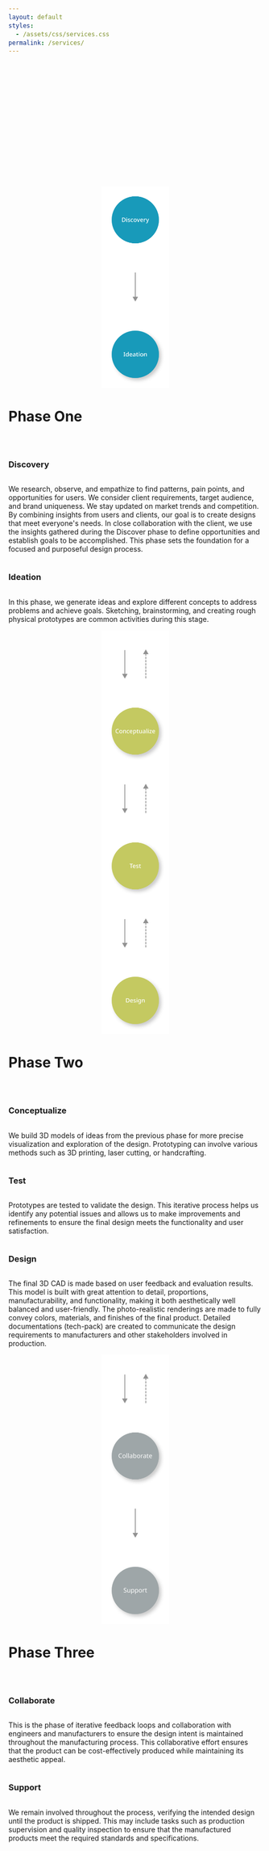 ```yaml
---
layout: default
styles:
  - /assets/css/services.css
permalink: /services/
---
```


<div class="content">
    <div id="Banner" class="section" style="padding: 92pt 0;">
        <div class="wrapper">
            <div class="item" style="background-color: aquamarine;"></div>
            <div class="item" style="background-color: aquamarine;"></div>
            <div class="item" style="background-color: aquamarine;"></div>
        </div>
    </div>
    <div id="PhaseOne" class="section wrapper">
        <div style=" display: flex; flex-direction: column-reverse; width: 100pt; margin: 0 auto;">
            <img src="/assets/images/services/process/02.svg">
            <img src="/assets/images/services/process/single_arrow.svg">
            <img src="/assets/images/services/process/01.svg">
        </div>
        <div style="display: flex; flex-direction: column;">
            <div style="display: flex; flex-direction: column;">
                <h1>Phase One</h1>
                <div style="width: 35pt; height: 6pt; margin-top: -16pt; margin-bottom: 30pt; background-color: var(--phase-one-color);"></div>
            </div>
            <h3>Discovery</h3>
            <p>We research, observe, and empathize to find patterns, pain points, and opportunities for users. We consider client requirements, target audience, and brand uniqueness. We stay updated on market trends and competition. By combining insights from users and clients, our goal is to create designs that meet everyone's needs. In close collaboration with the client, we use the insights gathered during the Discover phase to define opportunities and establish goals to be accomplished. This phase sets the foundation for a focused and purposeful design process.</p>
            <h3>Ideation</h3>
            <p>In this phase, we generate ideas and explore different concepts to address problems and achieve goals. Sketching, brainstorming, and creating rough physical prototypes are common activities during this stage.</p>
        </div>
    </div>
    <div id="PhaseTwo" class="section wrapper">
        <div style=" display: flex; flex-direction: column; justify-content: center; width: 100pt; margin: 0 auto;">
            <img src="/assets/images/services/process/double_arrow.svg">
            <img src="/assets/images/services/process/03.svg">
            <img src="/assets/images/services/process/double_arrow.svg">
            <img src="/assets/images/services/process/04.svg">
            <img src="/assets/images/services/process/double_arrow.svg">
            <img src="/assets/images/services/process/05.svg">
        </div>
        <div style="display: flex; flex-direction: column;">
            <div style="display: flex; flex-direction: column;">
                <h1>Phase Two</h1>
                <div style="width: 35pt; height: 6pt; margin-top: -16pt; margin-bottom: 30pt; background-color: var(--phase-two-color);"></div>
            </div>
            <h3>Conceptualize</h3>
            <p>We build 3D models of ideas from the previous phase for more precise visualization and exploration of the design. Prototyping can involve various methods such as 3D printing, laser cutting, or handcrafting.</p>
            <h3>Test</h3>
            <p>Prototypes are tested to validate the design. This iterative process helps us identify any potential issues and allows us to make improvements and refinements to ensure the final design meets the functionality and user satisfaction.</p>
            <h3>Design</h3>
            <p>The final 3D CAD is made based on user feedback and evaluation results. This model is built with great attention to detail, proportions, manufacturability, and functionality, making it both aesthetically well balanced and user-friendly. The photo-realistic renderings are made to fully convey colors, materials, and finishes of the final product. Detailed documentations (tech-pack) are created to communicate the design requirements to manufacturers and other stakeholders involved in production.</p>
        </div>
    </div>
    <div id="PhaseThree" class="section wrapper">
        <div style=" display: flex; flex-direction: column; width: 100pt; margin: 0 auto;">
            <img src="/assets/images/services/process/double_arrow.svg">
            <img src="/assets/images/services/process/06.svg">
            <img src="/assets/images/services/process/single_arrow.svg">
            <img src="/assets/images/services/process/07.svg">
        </div>
        <div style="display: flex; flex-direction: column;">
            <div style="display: flex; flex-direction: column;">
                <h1>Phase Three</h1>
                <div style="width: 35pt; height: 6pt; margin-top: -16pt; margin-bottom: 30pt; background-color: var(--phase-three-color);"></div>
            </div>
            <h3>Collaborate</h3>
            <p>This is the phase of iterative feedback loops and collaboration with engineers and manufacturers to ensure the design intent is maintained throughout the manufacturing process. This collaborative effort ensures that the product can be cost-effectively produced while maintaining its aesthetic appeal.</p>
            <h3>Support</h3>
            <p>We remain involved throughout the process, verifying the intended design until the product is shipped. This may include tasks such as production supervision and quality inspection to ensure that the manufactured products meet the required standards and specifications.</p>
        </div>
    </div>
    <div id="spacer" class="section" style="height: 70.8pt;"></div>
</div>